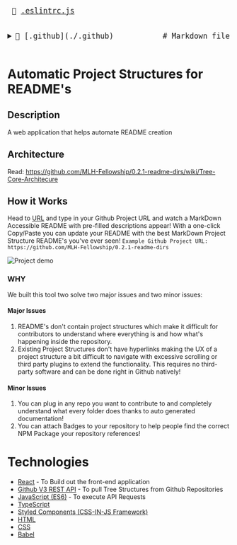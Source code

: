 <big><pre>
📜 [.eslintrc.js](./.eslintrc.js) 
<details><summary>📂 [.github](./.github)           # Markdown files that GitHub looks for, like changelogs and issue templates

</summary><blockquote>📄 [FUNDING.yml](./.github/FUNDING.yml) 
📜 [.gitignore](./.gitignore) 
📄 [LICENSE](./LICENSE) 
📄 [README.md](./README.md) 
📄 [package-lock.json](./package-lock.json) 
📄 [package.json](./package.json) 
<details><summary>📂 [public](./public)            # Supplemental assets or resources, or static files

</summary><blockquote>📄 [favicon.ico](./public/favicon.ico) 
📄 [index.html](./public/index.html) </blockquote></details>

<details><summary>📂 [src](./src)               # Source files

</summary><blockquote>📄 [App.tsx](./src/App.tsx) 
<details><summary>📂 [components](./src/components) 

</summary><blockquote>📄 [BadgesSection.tsx](./src/components/BadgesSection.tsx) 
📄 [CommentSection.tsx](./src/components/CommentSection.tsx) 
📄 [MarkdownDisplay.tsx](./src/components/MarkdownDisplay.tsx) 
📄 [MarkdownDisplayLine.tsx](./src/components/MarkdownDisplayLine.tsx) 
📄 [URLBox.tsx](./src/components/URLBox.tsx) 
<details><summary>📂 [reusable](./src/components/reusable) 

</summary><blockquote>📄 [Card.tsx](./src/components/reusable/Card.tsx) 
📄 [CenteredCol.tsx](./src/components/reusable/CenteredCol.tsx) 
📄 [CustomButton.tsx](./src/components/reusable/CustomButton.tsx) 
📄 [CustomSecondaryButton.tsx](./src/components/reusable/CustomSecondaryButton.tsx) 
📄 [Input.tsx](./src/components/reusable/Input.tsx) 
📄 [TextArea.tsx](./src/components/reusable/TextArea.tsx) </blockquote></details></blockquote></details>

<details><summary>📂 [images](./src/images) 

</summary><blockquote>📄 [Demo.gif](./src/images/Demo.gif) 
📄 [index.css](./src/index.css) 
📄 [index.tsx](./src/index.tsx) 
📄 [react-app-env.d.ts](./src/react-app-env.d.ts) 
<details><summary>📂 [tree](./src/tree) 

</summary><blockquote>📄 [constants.ts](./src/tree/constants.ts) 
📄 [index.ts](./src/tree/index.ts) 
📄 [languageWebsites.ts](./src/tree/languageWebsites.ts) 
📄 [types.ts](./src/tree/types.ts) </blockquote></details>

<details><summary>📂 [utils](./src/utils) 

</summary><blockquote>📄 [Switch.tsx](./src/utils/Switch.tsx) 
<details><summary>📂 [createNpmFormatting](./src/utils/createNpmFormatting) 

</summary><blockquote>📄 [createNpmFormatting.ts](./src/utils/createNpmFormatting/createNpmFormatting.ts) 
📄 [createNpmFormattingTest.ts](./src/utils/createNpmFormatting/createNpmFormattingTest.ts) </blockquote></details>

📄 [deepCopyFunction.ts](./src/utils/deepCopyFunction.ts) 
<details><summary>📂 [deleteFileFromPath](./src/utils/deleteFileFromPath) 

</summary><blockquote>📄 [deleteFileFromPath.ts](./src/utils/deleteFileFromPath/deleteFileFromPath.ts) 
📄 [deleteFileFromPathTest.ts](./src/utils/deleteFileFromPath/deleteFileFromPathTest.ts) </blockquote></details>

📄 [filterChange.ts](./src/utils/filterChange.ts) 
<details><summary>📂 [formatLanguages](./src/utils/formatLanguages) 

</summary><blockquote>📄 [formatLanguages.ts](./src/utils/formatLanguages/formatLanguages.ts) 
📄 [formatLanguagesTest.ts](./src/utils/formatLanguages/formatLanguagesTest.ts) </blockquote></details>

📄 [generateCoreTest.ts](./src/utils/generateCoreTest.ts) 
<details><summary>📂 [generateMarkDownTree](./src/utils/generateMarkDownTree) 

</summary><blockquote>📄 [generateMarkDownTree.ts](./src/utils/generateMarkDownTree/generateMarkDownTree.ts) 
📄 [generateMarkDownTreeTest.ts](./src/utils/generateMarkDownTree/generateMarkDownTreeTest.ts) </blockquote></details>

<details><summary>📂 [getAutoGeneratedCommentForPath](./src/utils/getAutoGeneratedCommentForPath) 

</summary><blockquote>📄 [getAutoGeneratedCommentForPath.ts](./src/utils/getAutoGeneratedCommentForPath/getAutoGeneratedCommentForPath.ts) 
📄 [getAutoGeneratedCommentForPathtest.ts](./src/utils/getAutoGeneratedCommentForPath/getAutoGeneratedCommentForPathtest.ts) </blockquote></details>

📄 [getBuiltinComment.ts](./src/utils/getBuiltinComment.ts) 
<details><summary>📂 [getCopyToClipboardContents](./src/utils/getCopyToClipboardContents) 

</summary><blockquote>📄 [getCopyToClipboardContents.ts](./src/utils/getCopyToClipboardContents/getCopyToClipboardContents.ts) 
📄 [getCopyToClipboardContentsTest.ts](./src/utils/getCopyToClipboardContents/getCopyToClipboardContentsTest.ts) </blockquote></details>

📄 [getCoreFromTree.ts](./src/utils/getCoreFromTree.ts) 
<details><summary>📂 [getFileIconFromFileType](./src/utils/getFileIconFromFileType) 

</summary><blockquote>📄 [getFileIconFromFileType.ts](./src/utils/getFileIconFromFileType/getFileIconFromFileType.ts) 
📄 [getFileIconFromFileTypeTest.ts](./src/utils/getFileIconFromFileType/getFileIconFromFileTypeTest.ts) </blockquote></details>

<details><summary>📂 [getFileTypeFromPath](./src/utils/getFileTypeFromPath) 

</summary><blockquote>📄 [getFileTypeFromPath.ts](./src/utils/getFileTypeFromPath/getFileTypeFromPath.ts) 
📄 [getFileTypeFromPathTest.ts](./src/utils/getFileTypeFromPath/getFileTypeFromPathTest.ts) </blockquote></details>

<details><summary>📂 [getHyperLinkFromPath](./src/utils/getHyperLinkFromPath) 

</summary><blockquote>📄 [getHyperLinkFromPath.ts](./src/utils/getHyperLinkFromPath/getHyperLinkFromPath.ts) 
📄 [getHyperLinkFromPathtest.ts](./src/utils/getHyperLinkFromPath/getHyperLinkFromPathtest.ts) </blockquote></details>

<details><summary>📂 [getLargestFileNameLengthInPath](./src/utils/getLargestFileNameLengthInPath) 

</summary><blockquote>📄 [getLargestFileNameLengthInLevel.ts](./src/utils/getLargestFileNameLengthInPath/getLargestFileNameLengthInLevel.ts) 
📄 [getLargestFileNameLengthInLevelTest.ts](./src/utils/getLargestFileNameLengthInPath/getLargestFileNameLengthInLevelTest.ts) </blockquote></details>

<details><summary>📂 [getOwnerAndRepoFromUrl](./src/utils/getOwnerAndRepoFromUrl) 

</summary><blockquote>📄 [getOwnerAndRepoFromUrl.ts](./src/utils/getOwnerAndRepoFromUrl/getOwnerAndRepoFromUrl.ts) 
📄 [getOwnerAndRepoFromUrlTest.ts](./src/utils/getOwnerAndRepoFromUrl/getOwnerAndRepoFromUrlTest.ts) </blockquote></details>

📄 [getPreviousTree.ts](./src/utils/getPreviousTree.ts) 
📄 [getWebsiteForLanguage.ts](./src/utils/getWebsiteForLanguage.ts) 
<details><summary>📂 [repoToBadge](./src/utils/repoToBadge) 

</summary><blockquote>📄 [repoToBadge.ts](./src/utils/repoToBadge/repoToBadge.ts) 
📄 [repoToBadgeTest.ts](./src/utils/repoToBadge/repoToBadgeTest.ts) </blockquote></details>

<details><summary>📂 [selectFoldersOnly](./src/utils/selectFoldersOnly) 

</summary><blockquote>📄 [selectFoldersOnly.ts](./src/utils/selectFoldersOnly/selectFoldersOnly.ts) 
📄 [selectFoldersOnlyTest.ts](./src/utils/selectFoldersOnly/selectFoldersOnlyTest.ts) </blockquote></details>

<details><summary>📂 [selectRootCores](./src/utils/selectRootCores) 

</summary><blockquote>📄 [SelectRootCoresTest.ts](./src/utils/selectRootCores/SelectRootCoresTest.ts) 
📄 [selectRootCores.ts](./src/utils/selectRootCores/selectRootCores.ts) </blockquote></details>

<details><summary>📂 [setCommentForPath](./src/utils/setCommentForPath) 

</summary><blockquote>📄 [setCommentForPath.ts](./src/utils/setCommentForPath/setCommentForPath.ts) 
📄 [setCommentForPathtest.ts](./src/utils/setCommentForPath/setCommentForPathtest.ts) </blockquote></details>

<details><summary>📂 [undoDeletions](./src/utils/undoDeletions) 

</summary><blockquote>📄 [undoDeletions.ts](./src/utils/undoDeletions/undoDeletions.ts) 
📄 [undoDeletionsTest.ts](./src/utils/undoDeletions/undoDeletionsTest.ts) </blockquote></details></blockquote></details></blockquote></details>

📄 [tsconfig.json](./tsconfig.json) 
</pre></big>

# Automatic Project Structures for README's

## Description
A web application that helps automate README creation

## Architecture
Read: https://github.com/MLH-Fellowship/0.2.1-readme-dirs/wiki/Tree-Core-Architecure

## How it Works
Head to [URL](https://project-structure-readme.netlify.app/) and type in your Github Project URL and watch a MarkDown Accessible README with pre-filled descriptions appear!
With a one-click Copy/Paste you can update your README with the best MarkDown Project Structure README's you've ever seen!
```Example Github Project URL: https://github.com/MLH-Fellowship/0.2.1-readme-dirs```

![Project demo](./src/images/Demo.gif)

### WHY
We built this tool two solve two major issues and two minor issues:
#### Major Issues
1) README's don't contain project structures which make it difficult for contributors to understand where everything is and how what's happening inside the repository.
2) Existing Project Structures don't have hyperlinks making the UX of a project structure a bit difficult to navigate with excessive scrolling or third party plugins to extend the functionality. This requires no third-party software and can be done right in Github natively!
#### Minor Issues
1) You can plug in any repo you want to contribute to and completely understand what every folder does thanks to auto generated documentation!
2) You can attach Badges to your repository to help people find the correct NPM Package your repository references!

# Technologies
- [React](https://reactjs.org/) - To Build out the front-end application
- [Github V3 REST API](https://developer.github.com/v3/) - To pull Tree Structures from Github Repositories
- [JavaScript (ES6)](https://www.javascript.com/) - To execute API Requests
- [TypeScript](https://www.typescriptlang.org/)
- [Styled Components (CSS-IN-JS Framework)](http://styled-components.com/)
- [HTML](https://www.w3schools.com/html/html_intro.asp)
- [CSS](https://www.w3schools.com/css/)
- [Babel](https://babeljs.io/)
